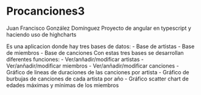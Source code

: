 # Procanciones3

Juan Francisco González Domínguez
Proyecto de angular en typescript y haciendo uso de highcharts

Es una aplicacion donde hay tres bases de datos:
	- Base de artistas
	- Base de miembros
	- Base de canciones
Con estas tres bases se desarrollan diferentes funciones:
	- Ver/anñadir/modificar artistas
	- Ver/anñadir/modificar miembros
	- Ver/anñadir/modificar canciones
	- Gráfico de lineas de duraciones de las canciones por artista
	- Gráfico de burbujas de canciones de cada artista por año
	- Gráfico scatter chart de edades máximas y mínimas de los miembros
